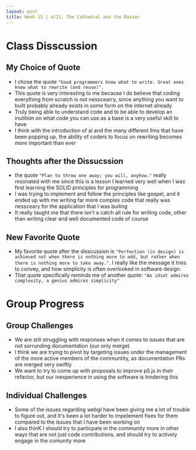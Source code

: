 ```yaml
---
layout: post
title: Week 13 | 4/21, The Cathedral and the Bazaar
---
```

# Class Disscussion

## My Choice of Quote
- I chose the quote ```"Good programmers know what to write. Great ones know what to rewrite (and reuse)".```
- This quote is very interesting to me because I do believe that coding everything from scratch is not nesscearry, since anything you want to built probably already exists in some form on the internet already
- Truly being able to understand code and to be able to develop an inutition on what code you can use as a base is a very useful skill to have 
- I think with the introduction of ai and the many different llms that have been popping up, the ability of coders to focus on rewriting becomes more important than ever
 <!--more-->

## Thoughts after the Dissucssion

- the quote ```"Plan to throw one away; you will, anyhow."``` really resonated with me since this is a lesson I learned very well when I was first learning the SOLID principles for programming
- I was trying to implement and follow the principles like gospel, and it ended up with me writing far more complex code that really was nessceary for the application that I was builing 
- It really taught me that there isn't a catch all rule for writing code, other than writing clear and well documented code of course

## New Favorite Quote
- My favorite quote after the disscussion is ```"Perfection (in design) is achieved not when there is nothing more to add, but rather when there is nothing more to take away."```. I really like the message it tries to convey, and how simplicity is often overlooked in software design.
- That quote specifically reminds me of another quote: ```"An idiot admires complexity, a genius admires simplicity"```


# Group Progress

## Group Challenges

- We are still struggling with responses when it comes to issues that are not sorrunding documentation (our only merge)
- I think we are trying to pivot by targeting issues under the management of the more active members of the communtity, as documentation PRs are merged very swiftly
- We want to try to come up with proposals to improve p5.js in their refactor, but our inexperience in using the software is hindering this

## Individual Challenges

- Some of the issues regarding webgl have been giving me a lot of trouble to figure out, and it's been a lot harder to impelement fixes for them compared to the issues that I have been working on
- I also thinK I should try to particpate in the community more in other ways that are not just code contributions, and should try to actively engage in the comunity more 

